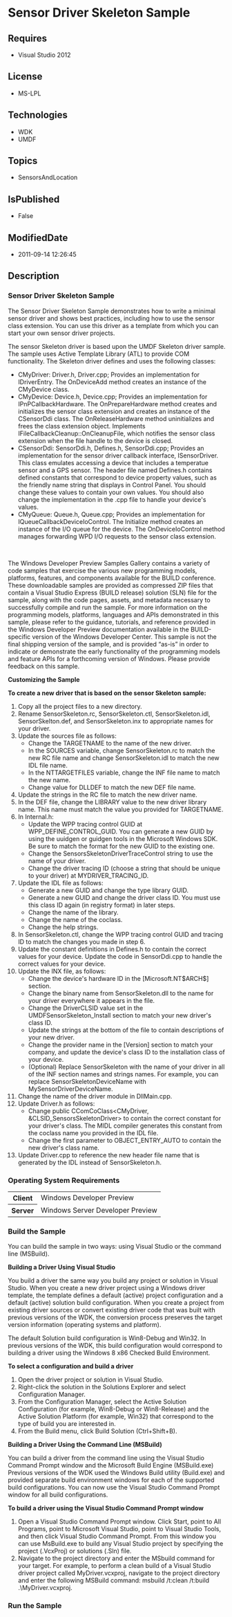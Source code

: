 # Sensor Driver Skeleton Sample
## Requires
* Visual Studio 2012
## License
* MS-LPL
## Technologies
* WDK
* UMDF
## Topics
* SensorsAndLocation
## IsPublished
* False
## ModifiedDate
* 2011-09-14 12:26:45
## Description

<h3>Sensor Driver Skeleton Sample</h3>
<p>The Sensor Driver Skeleton Sample demonstrates how to write a minimal sensor driver and shows best practices, including how to use the sensor class extension. You can use this driver as a template from which you can start your own sensor driver projects.</p>
<p>The sensor Skeleton driver is based upon the UMDF Skeleton driver sample. The sample uses Active Template Library (ATL) to provide COM functionality. The Skeleton driver defines and uses the following classes:</p>
<ul>
<li>CMyDriver: Driver.h, Driver.cpp; Provides an implementation for IDriverEntry. The OnDeviceAdd method creates an instance of the CMyDevice class.
</li><li>CMyDevice: Device.h, Device.cpp; Provides an implementation for IPnPCallbackHardware. The OnPrepareHardware method creates and initializes the sensor class extension and creates an instance of the CSensorDdi class. The OnReleaseHardware method uninitializes
 and frees the class extension object. Implements IFileCallbackCleanup::OnCleanupFile, which notifies the sensor class extension when the file handle to the device is closed.
</li><li>CSensorDdi: SensorDdi.h, Defines.h, SensorDdi.cpp; Provides an implementation for the sensor driver callback interface, ISensorDriver. This class emulates accessing a device that includes a temperatue sensor and a GPS sensor. The header file named Defines.h
 contains defined constants that correspond to device property values, such as the friendly name string that displays in Control Panel. You should change these values to contain your own values. You should also change the implementation in the .cpp file to
 handle your device's values. </li><li>CMyQueue: Queue.h, Queue.cpp; Provides an implementation for IQueueCallbackDeviceIoControl. The Initialize method creates an instance of the I/O queue for the device. The OnDeviceIoControl method manages forwarding WPD I/O requests to the sensor class extension.
</li></ul>
<p>&nbsp;</p>
<p>The Windows Developer Preview Samples Gallery contains a variety of code samples that exercise the various new programming models, platforms, features, and components available for the BUILD conference. These downloadable samples are provided as compressed
 ZIP files that contain a Visual Studio Express (BUILD release) solution (SLN) file for the sample, along with the code pages, assets, and metadata necessary to successfully compile and run the sample. For more information on the programming models, platforms,
 languages and APIs demonstrated in this sample, please refer to the guidance, tutorials, and reference provided in the Windows Developer Preview documentation available in the BUILD-specific version of the Windows Developer Center. This sample is not the final
 shipping version of the sample, and is provided &ldquo;as-is&rdquo; in order to indicate or demonstrate the early functionality of the programming models and feature APIs for a forthcoming version of Windows. Please provide feedback on this sample.</p>
<p><strong>Customizing the Sample</strong></p>
<p class="proch"><strong>To create a new driver that is based on the sensor Skeleton sample:</strong></p>
<ol>
<li>Copy all the project files to a new directory. </li><li>Rename SensorSkeleton.rc, SensorSkeleton.ctl, SensorSkeleton.idl, SensorSkelton.def, and SensorSkeleton.inx to appropriate names for your driver.
</li><li>Update the sources file as follows:
<ul>
<li>Change the TARGETNAME to the name of the new driver. </li><li>In the SOURCES variable, change SensorSkeleton.rc to match the new RC file name and change SensorSkeleton.idl to match the new IDL file name.
</li><li>In the NTTARGETFILES variable, change the INF file name to match the new name.
</li><li>Change value for DLLDEF to match the new DEF file name. </li></ul>
</li><li>Update the strings in the RC file to match the new driver name. </li><li>In the DEF file, change the LIBRARY value to the new driver library name. This name must match the value you provided for TARGETNAME.
</li><li>In Internal.h:
<ul>
<li>Update the WPP tracing control GUID at WPP_DEFINE_CONTROL_GUID. You can generate a new GUID by using the uuidgen or guidgen tools in the Microsoft Windows SDK. Be sure to match the format for the new GUID to the existing one.
</li><li>Change the SensorsSkeletonDriverTraceControl string to use the name of your driver.
</li><li>Change the driver tracing ID (choose a string that should be unique to your driver) at MYDRIVER_TRACING_ID.
</li></ul>
</li><li>Update the IDL file as follows:
<ul>
<li>Generate a new GUID and change the type library GUID. </li><li>Generate a new GUID and change the driver class ID. You must use this class ID again (in registry format) in later steps.
</li><li>Change the name of the library. </li><li>Change the name of the coclass. </li><li>Change the help strings. </li></ul>
</li><li>In SensorSkeleton.ctl, change the WPP tracing control GUID and tracing ID to match the changes you made in step 6.
</li><li>Update the constant definitions in Defines.h to contain the correct values for your device. Update the code in SensorDdi.cpp to handle the correct values for your device.
</li><li>Update the INX file, as follows:
<ul>
<li>Change the device's hardware ID in the [Microsoft.NT$ARCH$] section. </li><li>Change the binary name from SensorSkeleton.dll to the name for your driver everywhere it appears in the file.
</li><li>Change the DriverCLSID value set in the UMDFSensorSkeleton_Install section to match your new driver's class ID.
</li><li>Update the strings at the bottom of the file to contain descriptions of your new driver.
</li><li>Change the provider name in the [Version] section to match your company, and update the device's class ID to the installation class of your device.
</li><li>(Optional) Replace SensorSkeleton with the name of your driver in all of the INF section names and strings names. For example, you can replace SensorSkeletonDeviceName with MySensorDriverDeviceName.
</li></ul>
</li><li>Change the name of the driver module in DllMain.cpp. </li><li>Update Driver.h as follows:
<ul>
<li>Change public CComCoClass&lt;CMyDriver, &amp;CLSID_SensorsSkeletonDriver&gt; to contain the correct constant for your driver's class. The MIDL compiler generates this constant from the coclass name you provided in the IDL file.
</li><li>Change the first parameter to OBJECT_ENTRY_AUTO to contain the new driver's class name.
</li></ul>
</li><li>Update Driver.cpp to reference the new header file name that is generated by the IDL instead of SensorSkeleton.h.
</li></ol>
<h3>Operating System Requirements</h3>
<table>
<tbody>
<tr>
<th>Client</th>
<td><dt>Windows Developer Preview </dt></td>
</tr>
<tr>
<th>Server</th>
<td><dt>Windows Server Developer Preview </dt></td>
</tr>
</tbody>
</table>
<h3>Build the Sample</h3>
<p>You can build the sample in two ways: using Visual Studio or the command line (MSBuild).</p>
<p><strong>Building a Driver Using Visual Studio</strong></p>
<p>You build a driver the same way you build any project or solution in Visual Studio. When you create a new driver project using a Windows driver template, the template defines a default (active) project configuration and a default (active) solution build
 configuration. When you create a project from existing driver sources or convert existing driver code that was built with previous versions of the WDK, the conversion process preserves the target version information (operating systems and platform).</p>
<p>The default Solution build configuration is Win8-Debug and Win32. In previous versions of the WDK, this build configuration would correspond to building a driver using the Windows 8 x86 Checked Build Environment.</p>
<p class="proch"><strong>To select a configuration and build a driver</strong></p>
<ol>
<li>Open the driver project or solution in Visual Studio. </li><li>Right-click the solution in the Solutions Explorer and select Configuration Manager.
</li><li>From the Configuration Manager, select the Active Solution Configuration (for example, Win8-Debug or Win8-Release) and the Active Solution Platform (for example, Win32) that correspond to the type of build you are interested in.
</li><li>From the Build menu, click Build Solution (Ctrl&#43;Shift&#43;B). </li></ol>
<p><strong>Building a Driver Using the Command Line (MSBuild)</strong></p>
<p>You can build a driver from the command line using the Visual Studio Command Prompt window and the Microsoft Build Engine (MSBuild.exe) Previous versions of the WDK used the Windows Build utility (Build.exe) and provided separate build environment windows
 for each of the supported build configurations. You can now use the Visual Studio Command Prompt window for all build configurations.</p>
<p class="proch"><strong>To build a driver using the Visual Studio Command Prompt window</strong></p>
<ol>
<li>Open a Visual Studio Command Prompt window. Click Start, point to All Programs, point to Microsoft Visual Studio, point to Visual Studio Tools, and then click Visual Studio Command Prompt. From this window you can use MsBuild.exe to build any Visual Studio
 project by specifying the project (.VcxProj) or solutions (.Sln) file. </li><li>Navigate to the project directory and enter the MSbuild command for your target. For example, to perform a clean build of a Visual Studio driver project called MyDriver.vcxproj, navigate to the project directory and enter the following MSBuild command:
 msbuild /t:clean /t:build .\MyDriver.vcxproj. </li></ol>
<h3>Run the Sample</h3>
